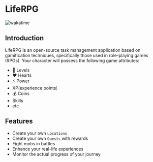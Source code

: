 # LifeRPG
![wakatime](https://wakatime.com/badge/user/018ce029-5220-4722-881d-fc5406c5e923/project/3180761b-ecef-4283-86e3-cf8bbff5d218.svg)

## Introduction
LifeRPG is an open-source task management application based on 
gamification techniques, specifically those used in role-playing games (RPGs).
Your character will possess the following game attributes:
- 🌟 Levels
- ❤ Hearts
- ⚡ Power
- XP(experience points)
- 💰 Coins
- Skills
- etc


## Features
- Create your own `Locations`
- Create your own `Quests` with rewards
- Fight mobs in battles
- Enhance your real-life experiences
- Monitor the actual progress of your journey
